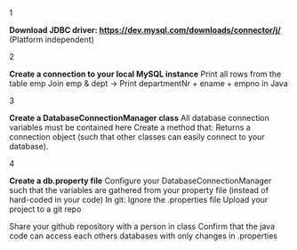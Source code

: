 1

**Download JDBC driver: https://dev.mysql.com/downloads/connector/j/**
(Platform independent)

2

**Create a connection to your local MySQL instance**
Print all rows from the table emp
Join emp & dept -> Print departmentNr + ename + empno in Java

3

**Create a DatabaseConnectionManager class**
All database connection variables must be contained here
Create a method that:
Returns a connection object (such that other classes can easily connect to your database).

4

**Create a db.property file**
Configure your DatabaseConnectionManager such that the variables are gathered from your 
property file (instead of hard-coded in your code)
In git: Ignore the .properties file
Upload your project to a git repo

Share your github repository with a person in class
Confirm that the java code can access each others databases with only changes in .properties
